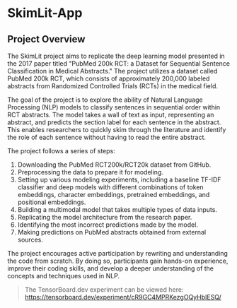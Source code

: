 # SkimLit-App

## Project Overview
The SkimLit project aims to replicate the deep learning model presented in the 2017 paper titled "PubMed 200k RCT: 
a Dataset for Sequential Sentence Classification in Medical Abstracts." 
The project utilizes a dataset called PubMed 200k RCT, 
which consists of approximately 200,000 labeled abstracts from Randomized Controlled Trials (RCTs) in the medical field.

The goal of the project is to explore the ability of Natural Language Processing (NLP) models to classify sentences 
in sequential order within RCT abstracts. The model takes a wall of text as input, representing an abstract, 
and predicts the section label for each sentence in the abstract. This enables researchers to quickly skim through 
the literature and identify the role of each sentence without having to read the entire abstract.

The project follows a series of steps:

1. Downloading the PubMed RCT200k/RCT20k dataset from GitHub.
2. Preprocessing the data to prepare it for modeling.
3. Setting up various modeling experiments, including a baseline TF-IDF classifier and deep models with different combinations of token embeddings, character embeddings, pretrained embeddings, and positional embeddings.
4. Building a multimodal model that takes multiple types of data inputs.
5. Replicating the model architecture from the research paper.
6. Identifying the most incorrect predictions made by the model.
7. Making predictions on PubMed abstracts obtained from external sources.

The project encourages active participation by rewriting and understanding the code from scratch. 
By doing so, participants gain hands-on experience, improve their coding skills, 
and develop a deeper understanding of the concepts and techniques used in NLP.


> The TensorBoard.dev experiment can be viewed here: https://tensorboard.dev/experiment/cR9GC4MPRKezgOQyHbIESQ/

